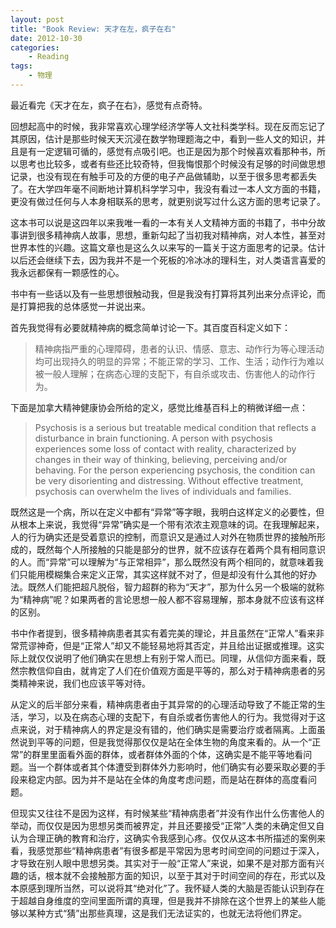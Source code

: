 ```yaml
---
layout: post
title: "Book Review: 天才在左，疯子在右"
date: 2012-10-30
categories:
    - Reading
tags:
    - 物理
---
```


最近看完《天才在左，疯子在右》，感觉有点奇特。

回想起高中的时候，我非常喜欢心理学经济学等人文社科类学科。现在反而忘记了其原因，估计是那些时候天天沉浸在数学物理题海之中，看到一些人文的知识，并且是有一定逻辑可循的，感觉有点吸引吧。也正是因为那个时候喜欢看那种书，所以思考也比较多，或者有些还比较奇特，但我悔恨那个时候没有足够的时间做思想记录，也没有现在有触手可及的方便的电子产品做辅助，以至于很多思考都丢失了。在大学四年毫不间断地计算机科学学习中，我没有看过一本人文方面的书籍，更没有做过任何与人本身相联系的思考，就更别说写过什么这方面的思考记录了。

这本书可以说是这四年以来我唯一看的一本有关人文精神方面的书籍了，书中分故事讲到很多精神病人故事，思想，重新勾起了当初我对精神病，对人本性，甚至对世界本性的兴趣。这篇文章也是这么久以来写的一篇关于这方面思考的记录。估计以后还会继续下去，因为我并不是一个死板的冷冰冰的理科生，对人类语言喜爱的我永远都保有一颗感性的心。

书中有一些话以及有一些思想很触动我，但是我没有打算将其列出来分点评论，而是打算把我的总体感觉一并说出来。

首先我觉得有必要就精神病的概念简单讨论一下。其百度百科定义如下：

> 精神病指严重的心理障碍，患者的认识、情感、意志、动作行为等心理活动均可出现持久的明显的异常；不能正常的学习、工作、生活；动作行为难以被一般人理解；在病态心理的支配下，有自杀或攻击、伤害他人的动作行为。

下面是加拿大精神健康协会所给的定义，感觉比维基百科上的稍微详细一点：

> Psychosis is a serious but treatable medical condition that reflects a disturbance in brain functioning. A person with psychosis experiences some loss of contact with reality, characterized by changes in their way of thinking, believing, perceiving and/or behaving. For the person experiencing psychosis, the condition can be very disorienting and distressing. Without effective treatment, psychosis can overwhelm the lives of individuals and families.

既然这是一个病，所以在定义中都有“异常”等字眼，我明白这样定义的必要性，但从根本上来说，我觉得“异常”确实是一个带有浓浓主观意味的词。在我理解起来，人的行为确实还是受着意识的控制，而意识又是通过人对外在物质世界的接触所形成的，既然每个人所接触的只能是部分的世界，就不应该存在着两个具有相同意识的人。而“异常”可以理解为“与正常相异”，那么既然没有两个相同的，就意味着我们只能用模糊集合来定义正常，其实这样就不对了，但是却没有什么其他的好办法。既然人们能把超凡脱俗，智力超群的称为“天才”，那为什么另一个极端的就称为“精神病”呢？如果两者的言论思想一般人都不容易理解，那本身就不应该有这样的区别。

书中作者提到，很多精神病患者其实有着完美的理论，并且虽然在“正常人”看来非常荒谬神奇，但是“正常人”却又不能轻易地将其否定，并且给出证据或推理。这实际上就仅仅说明了他们确实在思想上有别于常人而已。同理，从信仰方面来看，既然宗教信仰自由，就肯定了人们在价值观方面是平等的，那么对于精神病患者的另类精神来说，我们也应该平等对待。

从定义的后半部分来看，精神病患者由于其异常的的心理活动导致了不能正常的生活，学习，以及在病态心理的支配下，有自杀或者伤害他人的行为。我觉得对于这点来说，对于精神病人的界定是没有错的，他们确实是需要治疗或者隔离。上面虽然说到平等的问题，但是我觉得那仅仅是站在全体生物的角度来看的。从一个“正常”的群里里面看外面的群体，或者群体外面的个体，这确实是不能平等地看问题。当一个群体或者其个体遭受到群体外力影响时，他们确实有必要采取必要的手段来稳定内部。因为并不是站在全体的角度考虑问题，而是站在群体的高度看问题。

但现实又往往不是因为这样，有时候某些“精神病患者”并没有作出什么伤害他人的举动，而仅仅是因为思想另类而被界定，并且还要接受“正常”人类的未确定但又自认为合理正确的教育和治疗，这确实令我感到心疼。仅仅从这本书所描述的案例来看，我感觉那些“精神病患者”有很多都是平常因为思考时间空间的问题过于深入，才导致在别人眼中思想另类。其实对于一般“正常人”来说，如果不是对那方面有兴趣的话，根本就不会接触那方面的知识，以至于其对于时间空间的存在，形式以及本原感到理所当然，可以说将其“绝对化”了。我怀疑人类的大脑是否能认识到存在于超越自身维度的空间里面所谓的真理，但是我并不排除在这个世界上的某些人能够以某种方式“猜”出那些真理，这是我们无法证实的，也就无法将他们界定。